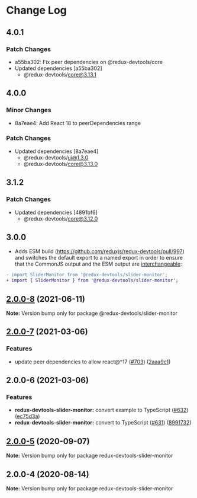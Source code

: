 # Change Log

## 4.0.1

### Patch Changes

- a55ba302: Fix peer dependencies on @redux-devtools/core
- Updated dependencies [a55ba302]
  - @redux-devtools/core@3.13.1

## 4.0.0

### Minor Changes

- 8a7eae4: Add React 18 to peerDependencies range

### Patch Changes

- Updated dependencies [8a7eae4]
  - @redux-devtools/ui@1.3.0
  - @redux-devtools/core@3.13.0

## 3.1.2

### Patch Changes

- Updated dependencies [4891bf6]
  - @redux-devtools/core@3.12.0

## 3.0.0

- Adds ESM build (https://github.com/reduxjs/redux-devtools/pull/997) and switches the default export to a named export in order to ensure that the CommonJS output and the ESM output are [interchangeable](https://rollupjs.org/guide/en/#outputexports):

```diff
- import SliderMonitor from '@redux-devtools/slider-monitor';
+ import { SliderMonitor } from '@redux-devtools/slider-monitor';
```

## [2.0.0-8](https://github.com/reduxjs/redux-devtools/compare/@redux-devtools/slider-monitor@2.0.0-7...@redux-devtools/slider-monitor@2.0.0-8) (2021-06-11)

**Note:** Version bump only for package @redux-devtools/slider-monitor

## [2.0.0-7](https://github.com/reduxjs/redux-devtools/compare/@redux-devtools/slider-monitor@2.0.0-6...@redux-devtools/slider-monitor@2.0.0-7) (2021-03-06)

### Features

- update peer dependencies to allow react@^17 ([#703](https://github.com/reduxjs/redux-devtools/issues/703)) ([2aaa9c1](https://github.com/reduxjs/redux-devtools/commit/2aaa9c10a383e3a7ab20b3ab14639781fd7bb2eb))

## 2.0.0-6 (2021-03-06)

### Features

- **redux-devtools-slider-monitor:** convert example to TypeScript ([#632](https://github.com/reduxjs/redux-devtools/issues/632)) ([ec75d3a](https://github.com/reduxjs/redux-devtools/commit/ec75d3a4b62d0f4b8d52a739a7727142421cc261))
- **redux-devtools-slider-monitor:** convert to TypeScript ([#631](https://github.com/reduxjs/redux-devtools/issues/631)) ([8991732](https://github.com/reduxjs/redux-devtools/commit/89917320e5ecf33dc3625b05daa1e9fe120a783d))

## [2.0.0-5](https://github.com/reduxjs/redux-devtools/compare/redux-devtools-slider-monitor@2.0.0-4...redux-devtools-slider-monitor@2.0.0-5) (2020-09-07)

**Note:** Version bump only for package redux-devtools-slider-monitor

## 2.0.0-4 (2020-08-14)

**Note:** Version bump only for package redux-devtools-slider-monitor
